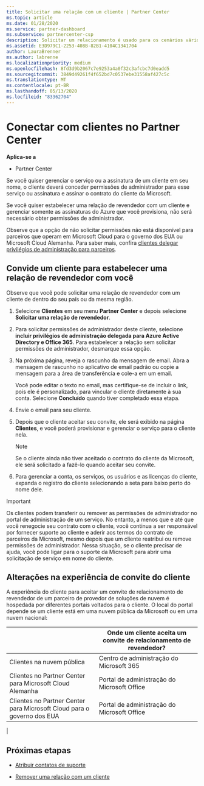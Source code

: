 ```yaml
---
title: Solicitar uma relação com um cliente | Partner Center
ms.topic: article
ms.date: 01/28/2020
ms.service: partner-dashboard
ms.subservice: partnercenter-csp
description: Solicitar um relacionamento é usado para os cenários vários parceiros e vários canais. Também será útil se um cliente remover seus privilégios de administrador e você precisar restaurá-los para fornecer provisionamento ou suporte.
ms.assetid: E3D979C1-2253-408B-82B1-4104C1341704
author: LauraBrenner
ms.author: labrenne
ms.localizationpriority: medium
ms.openlocfilehash: 8fd3d9b2067c7e9253a4a0f32c3afcbc7d0eadd5
ms.sourcegitcommit: 3849d49261f4f652bd7c0537ebe31558af427c5c
ms.translationtype: MT
ms.contentlocale: pt-BR
ms.lasthandoff: 05/13/2020
ms.locfileid: "83362704"
---
```

# <a name="connect-with-customers-in-partner-center"></a>Conectar com clientes no Partner Center

**Aplica-se a**

-  Partner Center

Se você quiser gerenciar o serviço ou a assinatura de um cliente em seu nome, o cliente deverá conceder permissões de administrador para esse serviço ou assinatura e assinar o contrato do cliente da Microsoft.

Se você quiser estabelecer uma relação de revendedor com um cliente e gerenciar somente as assinaturas do Azure que você provisiona, não será necessário obter permissões de administrador.

Observe que a opção de não solicitar permissões não está disponível para parceiros que operam em Microsoft Cloud para o governo dos EUA ou Microsoft Cloud Alemanha. Para saber mais, confira [clientes delegar privilégios de administração para parceiros](https://docs.microsoft.com/partner-center/customers_revoke_admin_privileges).

## <a name="invite-a-customer-to-establish-a-reseller-relationship-with-you"></a>Convide um cliente para estabelecer uma relação de revendedor com você

Observe que você pode solicitar uma relação de revendedor com um cliente de dentro do seu país ou da mesma região.

1. Selecione **Clientes** em seu menu **Partner Center** e depois selecione **Solicitar uma relação de revendedor**.

2. Para solicitar permissões de administrador deste cliente, selecione **incluir privilégios de administração delegada para Azure Active Directory e Office 365**. Para estabelecer a relação sem solicitar permissões de administrador, desmarque essa opção.

3. Na próxima página, reveja o rascunho da mensagem de email. Abra a mensagem de rascunho no aplicativo de email padrão ou copie a mensagem para a área de transferência e cole-a em um email.

   Você pode editar o texto no email, mas certifique-se de incluir o link, pois ele é personalizado, para vincular o cliente diretamente à sua conta. Selecione **Concluído** quando tiver completado essa etapa.

4. Envie o email para seu cliente.

5. Depois que o cliente aceitar seu convite, ele será exibido na página **Clientes**, e você poderá provisionar e gerenciar o serviço para o cliente nela.

   > [!NOTE]
   > Se o cliente ainda não tiver aceitado o contrato do cliente da Microsoft, ele será solicitado a fazê-lo quando aceitar seu convite. 

6. Para gerenciar a conta, os serviços, os usuários e as licenças do cliente, expanda o registro do cliente selecionando a seta para baixo perto do nome dele.

> [!IMPORTANT]  
> Os clientes podem transferir ou remover as permissões de administrador no portal de administração de um serviço. No entanto, a menos que e até que você renegocie seu contrato com o cliente, você continua a ser responsável por fornecer suporte ao cliente e aderir aos termos do contrato de parceiros da Microsoft, mesmo depois que um cliente reatribui ou remove permissões de administrador. Nessa situação, se o cliente precisar de ajuda, você pode ligar para o suporte da Microsoft para abrir uma solicitação de serviço em nome do cliente.

## <a name="changes-to-the-customer-invitation-experience"></a>Alterações na experiência de convite do cliente

A experiência do cliente para aceitar um convite de relacionamento de revendedor de um parceiro de provedor de soluções de nuvem é hospedada por diferentes portais voltados para o cliente. O local do portal depende se um cliente está em uma nuvem pública da Microsoft ou em uma nuvem nacional:

|  | Onde um cliente aceita um convite de relacionamento de revendedor? |
|---------|---------
| Clientes na nuvem pública | Centro de administração do Microsoft 365 |
| Clientes no Partner Center para Microsoft Cloud Alemanha | Portal de administração do Microsoft Office |
| Clientes no Partner Center para Microsoft Cloud para o governo dos EUA | Portal de administração do Microsoft Office |
|

## <a name="next-steps"></a>Próximas etapas

- [Atribuir contatos de suporte](assign-support-contacts.md)

- [Remover uma relação com um cliente](remove-a-relationship.md)
